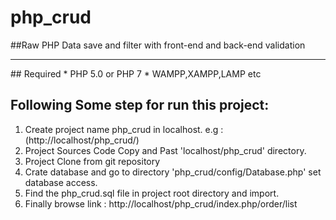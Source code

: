 # php_crud 
##Raw PHP Data save and filter with front-end and back-end validation
<hr>
## Required
* PHP 5.0 or PHP 7
* WAMPP,XAMPP,LAMP etc

## Following Some step for run this project:
1. Create project name php_crud in localhost. e.g :(http://localhost/php_crud/)
2. Project Sources Code Copy and Past 'localhost/php_crud' directory.
3. Project Clone from git repository
4. Crate database and go to directory 'php_crud/config/Database.php' set database access.
5. Find the php_crud.sql file in project root directory and import.
6. Finally browse link : http://localhost/php_crud/index.php/order/list
 

